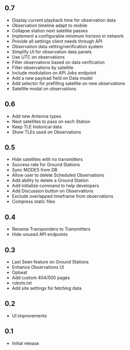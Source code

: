 ## 0.7
* Display current playback time for observation data
* Observation timeline adapt to mobile
* Collapse station next satellite passes
* Implement a configurable minimum horizon in network
* Provide all settings client needs through API
* Observation data vetting/verification system
* Simplify UI for observation data panels
* Use UTC on observations
* Filter observations based on data verification
* Filter observations by satellite
* Include modulation on API Jobs endpoint
* Add a new payload field on Data model
* Add selector for prefilling satellite on new observations
* Satellite modal on observations

## 0.6

* Add new Antenna types
* Next satellites to pass on each Station
* Keep TLE historical data
* Show TLEs used on Observations

## 0.5

* Hide satellites with no transmitters
* Success rate for Ground Stations
* Sync MODES from DB
* Allow user to delete Scheduled Observations
* Add ability to delete a Ground Station
* Add initialize command to help developers
* Add Discussion button on Observations
* Exclude overlapped timeframe from observations
* Compress static files

## 0.4

* Rename Transponders to Transmitters
* Hide unused API endpoints

## 0.3

* Last Seen feature on Ground Stations
* Enhance Observations UI
* Opbeat
* Add custom 404/500 pages
* robots.txt
* Add site settings for fetching data

## 0.2

* UI improvements

## 0.1

* Initial release
